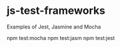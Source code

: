 # js-test-frameworks
Examples of Jest, Jasmine and Mocha

npm test:mocha
npm test:jasm
npm test:jest
